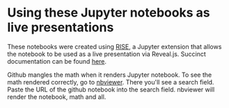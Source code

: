 # Using these Jupyter notebooks as live presentations 

These notebooks were created using [RISE](https://github.com/damianavila/RISE),
 a Jupyter extension that 
allows the notebook to be used as a live presentation via Reveal.js. 
Succinct documentation can be found 
[here](https://damianavila.github.io/RISE/).

Github mangles the math when it renders Jupyter notebook. 
To see the math rendered correctly, go to 
[nbviewer](http://nbviewer.jupyter.org/). 
There you'll see a search field. Paste 
the URL of the github notebook into the search field.
nbviewer will render the notebook, math and all. 
